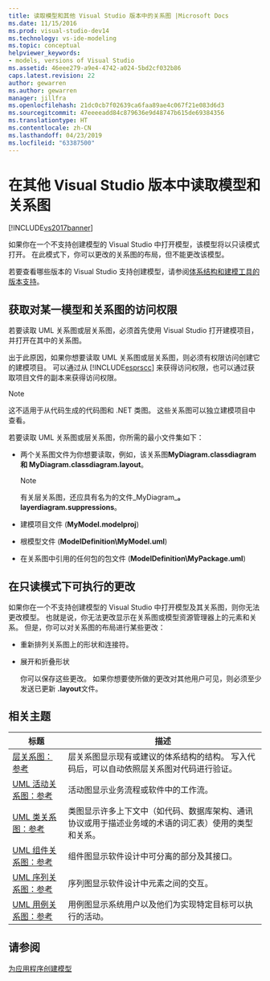 ```yaml
---
title: 读取模型和其他 Visual Studio 版本中的关系图 |Microsoft Docs
ms.date: 11/15/2016
ms.prod: visual-studio-dev14
ms.technology: vs-ide-modeling
ms.topic: conceptual
helpviewer_keywords:
- models, versions of Visual Studio
ms.assetid: 46eee279-a9e4-4742-a024-5bd2cf032b86
caps.latest.revision: 22
author: gewarren
ms.author: gewarren
manager: jillfra
ms.openlocfilehash: 21dc0cb7f02639ca6faa89ae4c067f21e083d6d3
ms.sourcegitcommit: 47eeeeadd84c879636e9d48747b615de69384356
ms.translationtype: HT
ms.contentlocale: zh-CN
ms.lasthandoff: 04/23/2019
ms.locfileid: "63387500"
---
```

# <a name="read-models-and-diagrams-in-other-visual-studio-editions"></a>在其他 Visual Studio 版本中读取模型和关系图
[!INCLUDE[vs2017banner](../includes/vs2017banner.md)]

如果你在一个不支持创建模型的 Visual Studio 中打开模型，该模型将以只读模式打开。 在此模式下，你可以更改的关系图的布局，但不能更改该模型。  
  
 若要查看哪些版本的 Visual Studio 支持创建模型，请参阅[体系结构和建模工具的版本支持](../modeling/what-s-new-for-design-in-visual-studio.md#VersionSupport)。  
  
## <a name="obtaining-access-to-a-model-and-diagrams"></a>获取对某一模型和关系图的访问权限  
 若要读取 UML 关系图或层关系图，必须首先使用 Visual Studio 打开建模项目，并打开在其中的关系图。  
  
 出于此原因，如果你想要读取 UML 关系图或层关系图，则必须有权限访问创建它的建模项目。 可以通过从 [!INCLUDE[esprscc](../includes/esprscc-md.md)] 来获得访问权限，也可以通过获取项目文件的副本来获得访问权限。  
  
> [!NOTE]
> 这不适用于从代码生成的代码图和 .NET 类图。 这些关系图可以独立建模项目中查看。  
  
 若要读取 UML 关系图或层关系图，你所需的最小文件集如下：  
  
- 两个关系图文件为你想要读取，例如，该关系图**MyDiagram.classdiagram 和 MyDiagram.classdiagram.layout**。  
  
    > [!NOTE]
    > 有关层关系图，还应具有名为的文件_MyDiagram_**。 layerdiagram.suppressions**。  
  
- 建模项目文件 (**MyModel.modelproj**)  
  
- 根模型文件 (**ModelDefinition\MyModel.uml**)  
  
- 在关系图中引用的任何包的包文件 (**ModelDefinition\MyPackage.uml**)  
  
## <a name="changes-that-you-can-make-in-read-only-mode"></a>在只读模式下可执行的更改  
 如果你在一个不支持创建模型的 Visual Studio 中打开模型及其关系图，则你无法更改模型。 也就是说，你无法更改显示在关系图或模型资源管理器上的元素和关系。 但是，你可以对关系图的布局进行某些更改：  
  
- 重新排列关系图上的形状和连接符。  
  
- 展开和折叠形状  
  
  你可以保存这些更改。 如果你想要使所做的更改对其他用户可见，则必须至少发送已更新 **.layout**文件。  
  
## <a name="RelatedTopics"></a>相关主题  
  
|标题|描述|  
|-----------|-----------------|  
|[层关系图：参考](../modeling/layer-diagrams-reference.md)|层关系图显示现有或建议的体系结构的结构。 写入代码后，可以自动依照层关系图对代码进行验证。|  
|[UML 活动关系图：参考](../modeling/uml-activity-diagrams-reference.md)|活动图显示业务流程或软件中的工作流。|  
|[UML 类关系图：参考](../modeling/uml-class-diagrams-reference.md)|类图显示许多上下文中（如代码、数据库架构、通讯协议或用于描述业务域的术语的词汇表）使用的类型和关系。|  
|[UML 组件关系图：参考](../modeling/uml-component-diagrams-reference.md)|组件图显示软件设计中可分离的部分及其接口。|  
|[UML 序列关系图：参考](../modeling/uml-sequence-diagrams-reference.md)|序列图显示软件设计中元素之间的交互。|  
|[UML 用例关系图：参考](../modeling/uml-use-case-diagrams-reference.md)|用例图显示系统用户以及他们为实现特定目标可以执行的活动。|  
  
## <a name="see-also"></a>请参阅  
 [为应用程序创建模型](../modeling/create-models-for-your-app.md)
